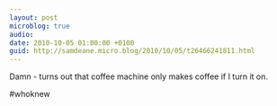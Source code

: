 ```yaml
---
layout: post
microblog: true
audio: 
date: 2010-10-05 01:00:00 +0100
guid: http://samdeane.micro.blog/2010/10/05/t26466241811.html
---
```

Damn - turns out that coffee machine only makes coffee if I turn it on.

#whoknew
